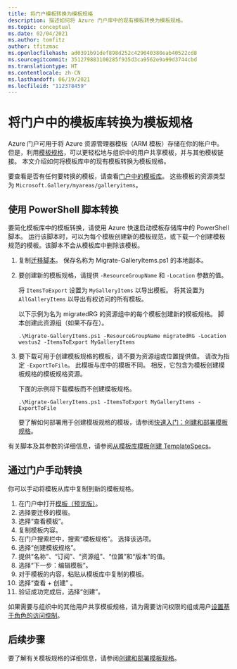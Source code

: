 ```yaml
---
title: 将门户模板转换为模板规格
description: 描述如何将 Azure 门户库中的现有模板转换为模板规格。
ms.topic: conceptual
ms.date: 02/04/2021
ms.author: tomfitz
author: tfitzmac
ms.openlocfilehash: ad0391b91def898d252c429040380eab40522cd8
ms.sourcegitcommit: 351279883100285f935d3ca9562e9a99d3744cbd
ms.translationtype: HT
ms.contentlocale: zh-CN
ms.lasthandoff: 06/19/2021
ms.locfileid: "112378459"
---
```

# <a name="convert-template-gallery-in-portal-to-template-specs"></a>将门户中的模板库转换为模板规格

Azure 门户可用于将 Azure 资源管理器模板（ARM 模板）存储在你的帐户中。 但是，利用[模板规格](template-specs.md)，可以更轻松地与组织中的用户共享模板，并与其他模板链接。 本文介绍如何将模板库中的现有模板转换为模板规格。

要查看是否有任何要转换的模板，请查看[门户中的模板库](https://portal.azure.com/#blade/HubsExtension/BrowseResourceBlade/resourceType/Microsoft.Gallery%2Fmyareas%2Fgalleryitems)。 这些模板的资源类型为 `Microsoft.Gallery/myareas/galleryitems`。

## <a name="convert-with-powershell-script"></a>使用 PowerShell 脚本转换

要简化模板库中的模板转换，请使用 Azure 快速启动模板存储库中的 PowerShell 脚本。 运行该脚本时，可以为每个模板创建新的模板规范，或下载一个创建模板规范的模板。该脚本不会从模板库中删除该模板。

1. 复制[迁移脚本](https://github.com/Azure/azure-quickstart-templates/blob/master/quickstarts/microsoft.resources/templatespec-migrate-create/Migrate-GalleryItems.ps1)。 保存名称为 Migrate-GalleryItems.ps1 的本地副本。
1. 要创建新的模板规格，请提供 `-ResourceGroupName` 和 `-Location` 参数的值。

   将 `ItemsToExport` 设置为 `MyGalleryItems` 以导出模板。 将其设置为 `AllGalleryItems` 以导出有权访问的所有模板。

   以下示例为名为 migratedRG 的资源组中的每个模板创建新的模板规格。 脚本创建此资源组（如果不存在）。

   ```azurepowershell
   .\Migrate-GalleryItems.ps1 -ResourceGroupName migratedRG -Location westus2 -ItemsToExport MyGalleryItems
   ```

1. 要下载可用于创建模板规格的模板，请不要为资源组或位置提供值。 请改为指定 `-ExportToFile`。 此模板与库中的模板不同。 相反，它包含为模板创建模板规格的模板规格资源。

   下面的示例将下载模板而不创建模板规格。

   ```azurepowershell
   .\Migrate-GalleryItems.ps1 -ItemsToExport MyGalleryItems -ExportToFile
   ```

   要了解如何部署用于创建模板规格的模板，请参阅[快速入门：创建和部署模板规格](quickstart-create-template-specs.md)。

有关脚本及其参数的详细信息，请参阅[从模板库模板创建 TemplateSpecs](https://github.com/Azure/azure-quickstart-templates/tree/master/quickstarts/microsoft.resources/templatespec-migrate-create)。

## <a name="manually-convert-through-portal"></a>通过门户手动转换

你可以手动将模板从库中复制到新的模板规格。

1. 在门户中打开[模板（预览版）](https://portal.azure.com/#blade/HubsExtension/BrowseResourceBlade/resourceType/Microsoft.Gallery%2Fmyareas%2Fgalleryitems)。
1. 选择要迁移的模板。
1. 选择“查看模板”。
1. 复制模板内容。
1. 在门户搜索栏中，搜索“模板规格”。 选择该选项。
1. 选择“创建模板规格”。
1. 提供“名称”、“订阅”、“资源组”、“位置”和“版本”的值。
1. 选择“下一步：编辑模板”。
1. 对于模板的内容，粘贴从模板库中复制的模板。
1. 选择“查看 + 创建”  。
1. 验证成功完成后，选择“创建”。

如果需要与组织中的其他用户共享模板规格，请为需要访问权限的组或用户[设置基于角色的访问控制](../../role-based-access-control/tutorial-role-assignments-group-powershell.md)。

## <a name="next-steps"></a>后续步骤

要了解有关模板规格的详细信息，请参阅[创建和部署模板规格](template-specs.md)。
